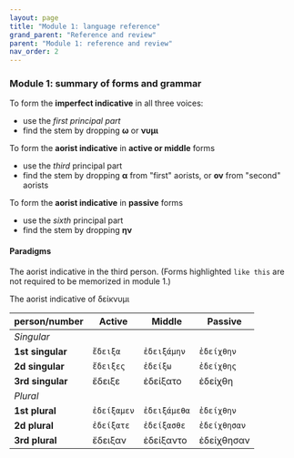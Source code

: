 ```yaml
---
layout: page
title: "Module 1: language reference"
grand_parent: "Reference and review"
parent: "Module 1: reference and review"
nav_order: 2
---
```


### Module 1: summary of forms and grammar

To form the **imperfect indicative** in all three voices:  

- use the *first principal part*
- find the stem by dropping **ω** or **νυμι**

To form the **aorist indicative** in **active or middle** forms

- use the *third* principal part 
- find the stem by dropping  **α** from "first" aorists, or **ον** from "second" aorists

To form the **aorist indicative** in **passive** forms

- use the *sixth* principal part
- find the stem by dropping **ην**    

#### Paradigms

The aorist indicative in the third person.  (Forms highlighted `like this` are not required to be memorized in module 1.)

The aorist indicative of δείκνυμι


| person/number | Active | Middle | Passive |
| --- | --- | --- | --- |
| *Singular* |  | | |
| **1st singular** |  `ἔδειξα` | `ἐδειξάμην` | `ἐδείχθην` |
| **2d singular** |  `ἔδειξες`  | `ἐδείξω`  | `ἐδείχθης`  |
| **3rd singular** |  ἔδειξε | ἐδείξατο | ἐδείχθη |
| *Plural* |  | | |
| **1st plural** |  `ἐδείξαμεν` | `ἐδειξάμεθα` | `ἐδείχθην` |
| **2d plural** |  `ἐδείξατε`  | `ἐδείξασθε`  | `ἐδείχθησαν`  |
| **3rd plural** | ἔδειξαν | ἐδείξαντο |ἐδείχθησαν  |




